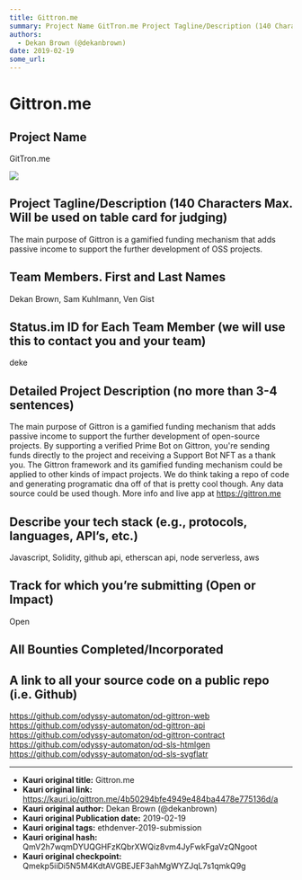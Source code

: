 ```yaml
---
title: Gittron.me
summary: Project Name GitTron.me Project Tagline/Description (140 Characters Max. Will be used on table card for judging) The main purpose of Gittron is a gamified funding mechanism that adds passive income to support the further development of OSS projects. Team Members. First and Last Names Dekan Brown, Sam Kuhlmann, Ven Gist Status.im ID for Each Team Member (we will use this to contact you and your team) deke Detailed Project Description (no more than 3-4 sentences) The main purpose of Gittron is a g
authors:
  - Dekan Brown (@dekanbrown)
date: 2019-02-19
some_url: 
---
```


# Gittron.me



## Project Name
GitTron.me

![](https://ipfs.infura.io/ipfs/QmQwER4xthDxadooYGNhLHazHtduPjqg1hyqevF9dPGAEe)


## Project Tagline/Description (140 Characters Max. Will be used on table card for judging)
The main purpose of Gittron is a gamified funding mechanism that adds passive income to support the further development of OSS projects. 

## Team Members. First and Last Names
Dekan Brown, Sam Kuhlmann, Ven Gist

## Status.im ID for Each Team Member (we will use this to contact you and your team)
deke

## Detailed Project Description (no more than 3-4 sentences)
The main purpose of Gittron is a gamified funding mechanism that adds passive income to support the further development of open-source projects. By supporting a verified Prime Bot on Gittron, you're sending funds directly to the project and receiving a Support Bot NFT as a thank you. The Gittron framework and its gamified funding mechanism could be applied to other kinds of impact projects. We do think taking a repo of code and generating programatic dna off of that is pretty cool though. Any data source could be used though. More info and live app at https://gittron.me

## Describe your tech stack (e.g., protocols, languages, API’s, etc.)
Javascript, Solidity, github api, etherscan api, node serverless, aws

## Track for which you’re submitting (Open or Impact)
Open

## All Bounties Completed/Incorporated


## A link to all your source code on a public repo (i.e. Github)
https://github.com/odyssy-automaton/od-gittron-web
https://github.com/odyssy-automaton/od-gittron-api
https://github.com/odyssy-automaton/od-gittron-contract
https://github.com/odyssy-automaton/od-sls-htmlgen
https://github.com/odyssy-automaton/od-sls-svgflatr






---

- **Kauri original title:** Gittron.me
- **Kauri original link:** https://kauri.io/gittron.me/4b50294bfe4949e484ba4478e775136d/a
- **Kauri original author:** Dekan Brown (@dekanbrown)
- **Kauri original Publication date:** 2019-02-19
- **Kauri original tags:** ethdenver-2019-submission
- **Kauri original hash:** QmV2h7wqmDYUQGHFzKQbrXWQiz8vm4JyFwkFgaVzQNgoot
- **Kauri original checkpoint:** Qmekp5iiDi5N5M4KdtAVGBEJEF3ahMgWYZJqL7s1qmkQ9g



